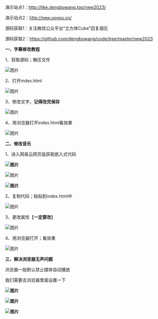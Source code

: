 演示站点1：http://like.dengbowang.top/new2023/

演示站点2：http://new.uovou.cn/

源码获取1：关注微信公众平台“立方体Cube”回复烟花

源码获取2：https://github.com/dengbowang/code/tree/master/new2023

**一、字幕修改教程**

1、获取源码；解压文件

![图片](http://ro2kk3u4q.hb-bkt.clouddn.com//tc/640)

2、打开index.html

![图片](http://ro2kk3u4q.hb-bkt.clouddn.com//tc/640?imageslim)

3、修改文字，**记得改完保存**

![图片](https://mmbiz.qpic.cn/mmbiz_png/GhiafELVODOwXxpibCZHClXwfyBGXwtGu6jwyvibFO1u6eciag2HWwBqLicibcG5e3ddf1qc89PZwnwkAUNCnbMvjRxw/640?wx_fmt=png&wxfrom=5&wx_lazy=1&wx_co=1)

4、用浏览器打开index.html看效果

![图片](https://mmbiz.qpic.cn/mmbiz_png/GhiafELVODOwXxpibCZHClXwfyBGXwtGu6YXn5jGCo5wVZYb5EDh3o0RNQ8CNHGggwT8icK2AFwdow2LiaKaeTsErA/640?wx_fmt=png&wxfrom=5&wx_lazy=1&wx_co=1)

**二、修改音乐**

1、进入网易云网页版获取嵌入式代码

**![图片](https://mmbiz.qpic.cn/mmbiz_png/GhiafELVODOwXxpibCZHClXwfyBGXwtGu6VUb6pgjiamFpBzLibB8JPs2CLWhcOzZiazvj1o5QyPTb0yYicKjicQP3prw/640?wx_fmt=png&wxfrom=5&wx_lazy=1&wx_co=1)**



![图片](http://ro2kk3u4q.hb-bkt.clouddn.com//tc/640)

**![图片](https://mmbiz.qpic.cn/mmbiz_png/GhiafELVODOwXxpibCZHClXwfyBGXwtGu6RRJgNxyXGeXZVoyfqKHTTn8icmNicaqO0VAcA4z0qVC9pchUzOQDkia5w/640?wx_fmt=png&wxfrom=5&wx_lazy=1&wx_co=1)**

2、复制代码；粘贴到index.html中

![图片](https://mmbiz.qpic.cn/mmbiz_png/GhiafELVODOwXxpibCZHClXwfyBGXwtGu6taRdcMiaf3O0J4nmAlSMIdpDY5J9qN5SZEG2ZQSC5icJcgIPoWMVxqgA/640?wx_fmt=png&wxfrom=5&wx_lazy=1&wx_co=1)

3、更改属性【**一定要改**】

![图片](https://mmbiz.qpic.cn/mmbiz_png/GhiafELVODOwXxpibCZHClXwfyBGXwtGu6ceUS9rbHDIbE3LDib7TSoyBVEbjd7Y9s6iajPnw1q3JJgrEXZZT8jEGA/640?wx_fmt=png&wxfrom=5&wx_lazy=1&wx_co=1)

4、用浏览器打开；看效果  

![图片](https://mmbiz.qpic.cn/mmbiz_png/GhiafELVODOwXxpibCZHClXwfyBGXwtGu6YXn5jGCo5wVZYb5EDh3o0RNQ8CNHGggwT8icK2AFwdow2LiaKaeTsErA/640?wx_fmt=png&wxfrom=5&wx_lazy=1&wx_co=1)

**三、解决浏览器无声问题**

浏览器一般默认禁止媒体自动播放

我们需要去浏览器里面设置一下

**![图片](https://mmbiz.qpic.cn/mmbiz_png/GhiafELVODOwXxpibCZHClXwfyBGXwtGu6bicib3ELM8GYTtUaOoEemOKTbib1rLbPsErOBwP3LN391bbvS2JFt6Qvg/640?wx_fmt=png&wxfrom=5&wx_lazy=1&wx_co=1)**

**![图片](https://mmbiz.qpic.cn/mmbiz_png/GhiafELVODOwXxpibCZHClXwfyBGXwtGu6E1APFfFB0LChqm5TUOMicZ6aSDJjrHUAk6GbKOpAdAfCWgawYGiaMo0A/640?wx_fmt=png&wxfrom=5&wx_lazy=1&wx_co=1)**

**![图片](https://mmbiz.qpic.cn/mmbiz_png/GhiafELVODOwXxpibCZHClXwfyBGXwtGu6icZZiaUHIVjeSwhktWaOocNoVHArWCYrThqn20A7nlBlR46BKrQjxF5Q/640?wx_fmt=png&wxfrom=5&wx_lazy=1&wx_co=1)**